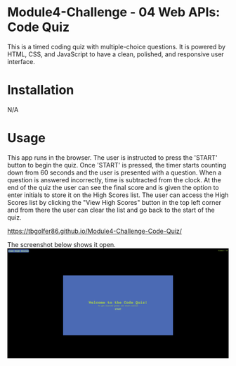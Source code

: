 # Module4-Challenge - 04 Web APIs: Code Quiz

This is a timed coding quiz with multiple-choice questions. It is powered by HTML, CSS, and JavaScript to have a clean, polished, and responsive user interface.

# Installation

N/A

# Usage

This app runs in the browser. The user is instructed to press the 'START' button to begin the quiz. Once 'START' is pressed, the timer starts counting down from 60 seconds and the user is presented with a question. When a question is answered incorrectly, time is subtracted from the clock. At the end of the quiz the user can see the final score and is given the option to enter initials to store it on the High Scores list. The user can access the High Scores list by clicking the "View High Scores" button in the top left corner and from there the user can clear the list and go back to the start of the quiz.

https://tbgolfer86.github.io/Module4-Challenge-Code-Quiz/

The screenshot below shows it open.
![alt text](Screenshot%202022-12-18%20at%203.24.24%20PM.png)